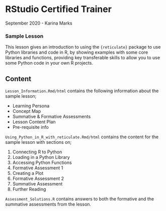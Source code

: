 # RStudio Certified Trainer

September 2020 - Karina Marks

### Sample Lesson

This lesson gives an introduction to using the `{reticulate}` package to use Python libraries and code in R, by showing examples with some core libraries and functions, providing key transferable skills to allow you to use some Python code in your own R projects.


## Content

`Lesson_Information.Rmd/html` contains the following information about the sample lesson;

* Learning Persona
* Concept Map
* Summative & Formative Assessments
* Lesson Content Plan
* Pre-requisite info


`Using_Python_in_R_with_reticulate.Rmd/html` contains the content for the sample lesson with sections on;

1. Connecting R to Python
2. Loading in a Python Library
3. Accessing Python Functions
4. Formative Assessment 1
5. Creating a Plot
6. Formative Assessment 2
7. Summative Assessment
8. Further Reading

`Assessment_Solutions.R` contains answers to both the formative and the summative assessments from the lesson.
